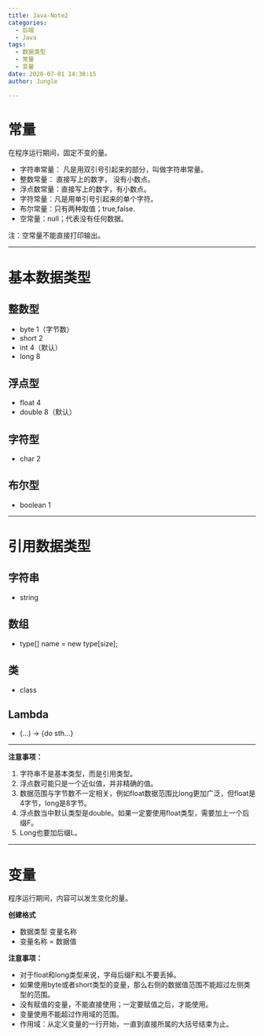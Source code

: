 ```yaml
---
title: Java-Note2
categories:
  - 后端
  - Java
tags:
  - 数据类型
  - 常量
  - 变量
date: 2020-07-01 14:38:15
author: Jungle

---
```

# 常量 #
在程序运行期间，固定不变的量。

- 字符串常量： 凡是用双引号引起来的部分，叫做字符串常量。
- 整数常量： 直接写上的数字， 没有小数点。
- 浮点数常量：直接写上的数字，有小数点。
- 字符常量：凡是用单引号引起来的单个字符。
- 布尔常量：只有两种取值；true,false.
- 空常量：null；代表没有任何数据。

注：空常量不能直接打印输出。

----------

# 基本数据类型 #

## 整数型 ##
- byte		1（字节数）
- short		2
- int		4（默认）
- long		8

## 浮点型 ##
- float		4
- double	8（默认）

## 字符型 ##
- char		2

## 布尔型 ##
- boolean	1

----------

# 引用数据类型 #

## 字符串 ##
- string 

## 数组 ##
- type[] name = new type[size];

## 类 ##
- class 

## Lambda ##
- (...) -> {do sth...}

----------


**注意事项：**
1. 字符串不是基本类型，而是引用类型。
2. 浮点数可能只是一个近似值，并非精确的值。
3. 数据范围与字节数不一定相关，例如float数据范围比long更加广泛，但float是4字节，long是8字节。
4. 浮点数当中默认类型是double。如果一定要使用float类型，需要加上一个后缀F。
5. Long也要加后缀L。

----------

# 变量 #
程序运行期间，内容可以发生变化的量。

**创建格式**

- 数据类型 变量名称
- 变量名称 = 数据值

**注意事项：**

- 对于float和long类型来说，字母后缀F和L不要丢掉。
- 如果使用byte或者short类型的变量，那么右侧的数据值范围不能超过左侧类型的范围。
- 没有赋值的变量，不能直接使用；一定要赋值之后，才能使用。
- 变量使用不能超过作用域的范围。
- 作用域：从定义变量的一行开始，一直到直接所属的大括号结束为止。